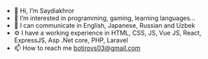 - 👋 Hi, I’m Saydiakhror
- 👀 I’m interested in programming, gaming, learning languages...
- 🌱 I can communicate in English, Japanese, Russian and Uzbek
- ⚙️ I have a working experience in HTML, CSS, JS, Vue JS, React, ExpressJS, Asp .Net core, PHP, Laravel
- 📫 How to reach me botirovs03@gmail.com

